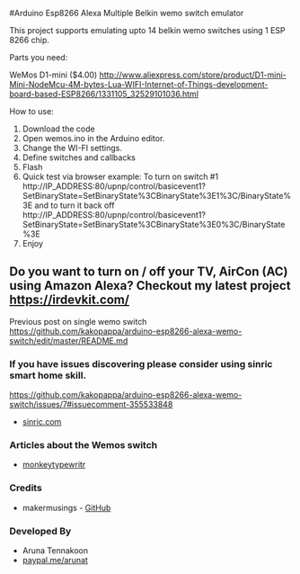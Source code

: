#Arduino Esp8266 Alexa Multiple Belkin wemo switch emulator

This project supports emulating upto 14 belkin wemo switches using 1 ESP 8266  chip.

Parts you need:

WeMos D1-mini ($4.00)  http://www.aliexpress.com/store/product/D1-mini-Mini-NodeMcu-4M-bytes-Lua-WIFI-Internet-of-Things-development-board-based-ESP8266/1331105_32529101036.html

How to use:

1. Download the code
2. Open wemos.ino in the Arduino editor.
3. Change the WI-FI settings. 
4. Define switches and callbacks
5. Flash 
6. Quick test via browser example: To turn on switch #1 http://IP_ADDRESS:80/upnp/control/basicevent1?SetBinaryState=SetBinaryState%3CBinaryState%3E1%3C/BinaryState%3E and to turn it back off http://IP_ADDRESS:80/upnp/control/basicevent1?SetBinaryState=SetBinaryState%3CBinaryState%3E0%3C/BinaryState%3E
7. Enjoy

## Do you want to turn on / off your TV, AirCon (AC) using Amazon Alexa? Checkout my latest project https://irdevkit.com/

Previous post on single wemo switch
https://github.com/kakopappa/arduino-esp8266-alexa-wemo-switch/edit/master/README.md

### If you have issues discovering please consider using sinric smart home skill. 
https://github.com/kakopappa/arduino-esp8266-alexa-wemo-switch/issues/7#issuecomment-355533848
* [sinric.com](https://sinric.com) 


### Articles about the Wemos switch
* [monkeytypewritr](https://medium.com/@monkeytypewritr/amazon-echo-esp8266-iot-a42076daafa5#.oc4od1xa0)


### Credits

- makermusings - [GitHub](https://github.com/makermusings/fauxmo)

### Developed By

* Aruna Tennakoon
 * [paypal.me/arunat](http://paypal.me/arunat)
